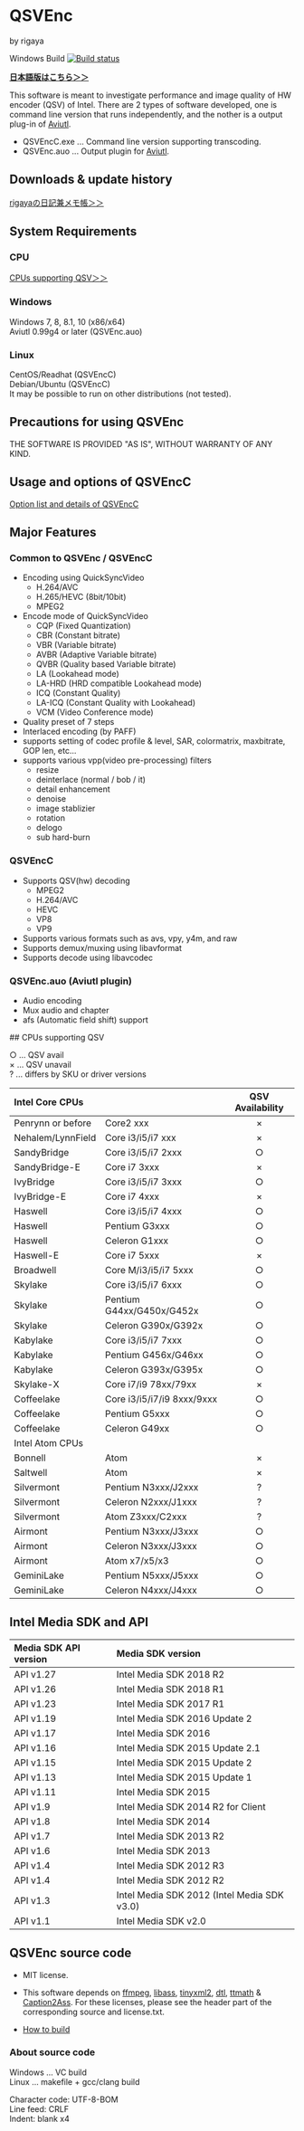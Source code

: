 
# QSVEnc
by rigaya

Windows Build [![Build status](https://ci.appveyor.com/api/projects/status/m36t31ggoxfh0ffk/branch/master?svg=true)](https://ci.appveyor.com/project/rigaya/qsvenc/branch/master)

**[日本語版はこちら＞＞](./Readme.ja.md)**

This software is meant to investigate performance and image quality of HW encoder (QSV) of Intel.
There are 2 types of software developed, one is command line version that runs independently, and the nother is a output plug-in of [Aviutl](http://spring-fragrance.mints.ne.jp/aviutl/).

- QSVEncC.exe ... Command line version supporting transcoding.  
- QSVEnc.auo ... Output plugin for [Aviutl](http://spring-fragrance.mints.ne.jp/aviutl/).

## Downloads & update history
[rigayaの日記兼メモ帳＞＞](http://rigaya34589.blog135.fc2.com/blog-category-10.html)

## System Requirements
### CPU
[CPUs supporting QSV＞＞](#qsv_cpu_list)

### Windows
Windows 7, 8, 8.1, 10 (x86/x64)  
Aviutl 0.99g4 or later (QSVEnc.auo)  

### Linux
CentOS/Readhat (QSVEncC)  
Debian/Ubuntu (QSVEncC)  
  It may be possible to run on other distributions (not tested).


## Precautions for using QSVEnc
THE SOFTWARE IS PROVIDED "AS IS", WITHOUT WARRANTY OF ANY KIND.


## Usage and options of QSVEncC
[Option list and details of QSVEncC](./QSVEncC_Options.en.md)


## Major Features
### Common to QSVEnc / QSVEncC
- Encoding using QuickSyncVideo
   - H.264/AVC
   - H.265/HEVC (8bit/10bit)
   - MPEG2
- Encode mode of QuickSyncVideo
   - CQP       (Fixed Quantization)
   - CBR       (Constant bitrate)
   - VBR       (Variable bitrate)
   - AVBR      (Adaptive Variable bitrate)
   - QVBR      (Quality based Variable bitrate)
   - LA        (Lookahead mode)
   - LA-HRD    (HRD compatible Lookahead mode)
   - ICQ       (Constant Quality)
   - LA-ICQ    (Constant Quality with Lookahead)
   - VCM       (Video Conference mode)
- Quality preset of 7 steps
- Interlaced encoding (by PAFF)
- supports setting of codec profile & level, SAR, colormatrix, maxbitrate, GOP len, etc...
- supports various vpp(video pre-processing) filters
   - resize
   - deinterlace (normal / bob / it)
   - detail enhancement
   - denoise
   - image stablizier
   - rotation
   - delogo
   - sub hard-burn

### QSVEncC
- Supports QSV(hw) decoding
  - MPEG2
  - H.264/AVC
  - HEVC
  - VP8
  - VP9
- Supports various formats such as avs, vpy, y4m, and raw
- Supports demux/muxing using libavformat
- Supports decode using libavcodec

### QSVEnc.auo (Aviutl plugin)
- Audio encoding
- Mux audio and chapter
- afs (Automatic field shift) support

<a name ="qsv_cpu_list">
## CPUs supporting QSV

○ ... QSV avail  
× ... QSV unavail  
?  ... differs by SKU or driver versions  

|Intel Core CPUs	        || QSV Availability|
|:--|:--|:-:|
|Penrynn or before	    |Core2 xxx	|×|
|Nehalem/LynnField	|Core i3/i5/i7 xxx	|×|
|SandyBridge	    |Core i3/i5/i7 2xxx	|○|
|SandyBridge-E	    |Core i7 3xxx	|×|
|IvyBridge	        |Core i3/i5/i7 3xxx	|○|
|IvyBridge-E	    |Core i7 4xxx	|×|
|Haswell	        |Core i3/i5/i7 4xxx	|○|
|Haswell	        |Pentium G3xxx	|○|
|Haswell	        |Celeron G1xxx	|○|
|Haswell-E	        |Core i7 5xxx	|×|
|Broadwell	        |Core M/i3/i5/i7 5xxx	|○|
|Skylake	        |Core i3/i5/i7 6xxx	|○|
|Skylake	        |Pentium G44xx/G450x/G452x	|○|
|Skylake	        |Celeron G390x/G392x	|○|
|Kabylake	        |Core i3/i5/i7 7xxx	|○|
|Kabylake	        |Pentium G456x/G46xx	|○|
|Kabylake	        |Celeron G393x/G395x	|○|
|Skylake-X	        |Core i7/i9 78xx/79xx	|×|
|Coffeelake	        |Core i3/i5/i7/i9 8xxx/9xxx	|○|
|Coffeelake	        |Pentium G5xxx	|○|
|Coffeelake	        |Celeron G49xx	|○|
|Intel Atom CPUs	|||
|Bonnell	        |Atom	        |×|
|Saltwell	        |Atom	        |×|
|Silvermont	        |Pentium N3xxx/J2xxx	|?|
|Silvermont	        |Celeron N2xxx/J1xxx	|?|
|Silvermont	        |Atom Z3xxx/C2xxx	    |?|
|Airmont	        |Pentium N3xxx/J3xxx	|○|
|Airmont	        |Celeron N3xxx/J3xxx	|○|
|Airmont	        |Atom x7/x5/x3	|○|
|GeminiLake	        |Pentium N5xxx/J5xxx	|○|
|GeminiLake	        |Celeron N4xxx/J4xxx	|○|


## Intel Media SDK and API
|Media SDK API version	        | Media SDK version|
|:--|:--|
|API v1.27 | Intel Media SDK 2018 R2 |
|API v1.26 | Intel Media SDK 2018 R1 |
|API v1.23 | Intel Media SDK 2017 R1 |
|API v1.19 | Intel Media SDK 2016 Update 2 |
|API v1.17 | Intel Media SDK 2016 |
|API v1.16 | Intel Media SDK 2015 Update 2.1 |
|API v1.15 | Intel Media SDK 2015 Update 2 |
|API v1.13 | Intel Media SDK 2015 Update 1 |
|API v1.11 | Intel Media SDK 2015 |
|API v1.9  | Intel Media SDK 2014 R2 for Client |
|API v1.8  | Intel Media SDK 2014 |
|API v1.7  | Intel Media SDK 2013 R2　|
|API v1.6  | Intel Media SDK 2013 |
|API v1.4  | Intel Media SDK 2012 R3 |
|API v1.4  | Intel Media SDK 2012 R2 |
|API v1.3  | Intel Media SDK 2012 (Intel Media SDK v3.0) |
|API v1.1  | Intel Media SDK v2.0  |

## QSVEnc source code
- MIT license.
- This software depends on
  [ffmpeg](https://ffmpeg.org/),
  [libass](https://github.com/libass/libass),
  [tinyxml2](http://www.grinninglizard.com/tinyxml2/),
  [dtl](https://github.com/cubicdaiya/dtl),
  [ttmath](http://www.ttmath.org/) &
  [Caption2Ass](https://github.com/maki-rxrz/Caption2Ass_PCR).
  For these licenses, please see the header part of the corresponding source and license.txt.

- [How to build](./Build.en.md)

### About source code
Windows ... VC build  
Linux ... makefile + gcc/clang build    

Character code: UTF-8-BOM  
Line feed: CRLF  
Indent: blank x4  
